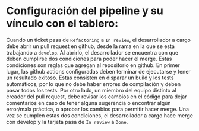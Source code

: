# Configuración del pipeline y su vínculo con el tablero:

Cuando un ticket pasa de `Refactoring` a `In review`, el desarrollador a cargo debe abrir un pull request en github, desde la rama en la que se está trabajando a `develop`. Al abrirlo, el desarrollador se encuentra con que deben cumplirse dos condiciones para poder hacer el merge. Estas condiciones son reglas que agregan al repositorio en github.
En primer lugar, las github actions configuradas deben terminar de ejecutarse y tener un resultado exitoso. Estas consisten en disparar un build y los tests automáticos, por lo que no debe haber errores de compilación y deben pasar todos los tests.
Por otro lado, un miembro del equipo distinto al creador del pull request, debe revisar los cambios en el código para dejar comentarios en caso de tener alguna sugerencia o encontrar algún error/mala práctica, o aprobar los cambios para permitir hacer merge.
Una vez se cumplen estas dos condiciones, el desarrollador a cargo hace merge con develop y la tarjeta pasa de `In review` a `Done`.
